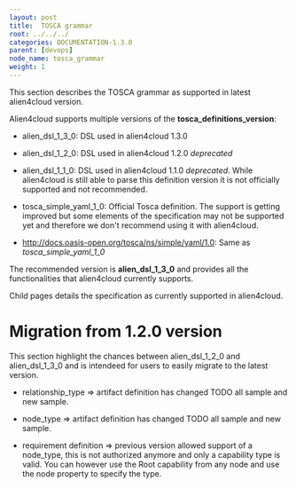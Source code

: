 ```yaml
---
layout: post
title:  TOSCA grammar
root: ../../../
categories: DOCUMENTATION-1.3.0
parent: [devops]
node_name: tosca_grammar
weight: 1
---
```


This section describes the TOSCA grammar as supported in latest alien4cloud version.

Alien4cloud supports multiple versions of the __tosca_definitions_version__:

* alien_dsl_1_3_0: DSL used in alien4cloud 1.3.0
* alien_dsl_1_2_0: DSL used in alien4cloud 1.2.0 _deprecated_
* alien_dsl_1_1_0: DSL used in alien4cloud 1.1.0 _deprecated_. While alien4cloud is still able to parse this definition version it is not officially supported and not recommended.

* tosca_simple_yaml_1_0: Official Tosca definition. The support is getting improved but some elements of the specification may not be supported yet and therefore we don't recommend using it with alien4cloud.
* http://docs.oasis-open.org/tosca/ns/simple/yaml/1.0: Same as _tosca_simple_yaml_1_0_

The recommended version is __alien_dsl_1_3_0__ and provides all the functionalities that alien4cloud currently supports.

Child pages details the specification as currently supported in alien4cloud.

# Migration from 1.2.0 version

This section highlight the chances between alien_dsl_1_2_0 and alien_dsl_1_3_0 and is intendeed for users to easily migrate to the latest version.


* relationship_type
  => artifact definition has changed
  TODO all sample and new sample.

* node_type
  => artifact definition has changed
  TODO all sample and new sample.

* requirement definition
  => previous version allowed support of a node_type, this is not authorized anymore and only a capability type is valid. You can however use the Root capability from any node and use the node property to specify the type.
